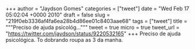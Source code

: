 
+++
author = "Jaydson Gomes"
categories = ["tweet"]
date = "Wed Feb 17 05:02:04 +0000 2010"
draft = false
slug = "219f0eb3336af4fa6ea28b4d86ee01c8403aae68"
tags = ["tweet"]
title = """Preciso de ajuda psicológ..."""
tweet = true
micro = true
tweet_url = "https://twitter.com/jaydson/status/9220532165"
+++
Preciso de ajuda psicológica. To dobrando roupa as 3 da manha.
